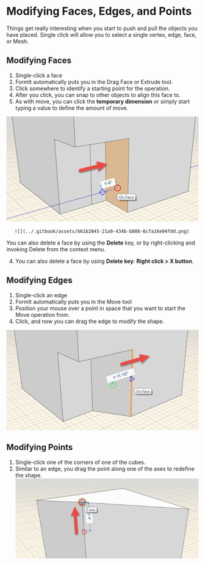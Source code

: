 # Modifying Faces, Edges, and Points

Things get really interesting when you start to push and pull the objects you have placed. Single click will allow you to select a single vertex, edge, face, or Mesh.

## Modifying Faces

1. Single-click a face
2. FormIt automatically puts you in the Drag Face or Extrude tool. 
3. Click somewhere to identify a starting point for the operation. 
4. After you click, you can snap to other objects to align this face to.
5. As with move, you can click the **temporary dimension** or simply start typing a value to define the amount of move.

 ![](../.gitbook/assets/b61b2045-21a9-434b-b806-6cfa16e94fdd.png)

       ![](../.gitbook/assets/b61b2045-21a9-434b-b806-6cfa16e94fdd.png)

You can also delete a face by using the **Delete** key, or by right-clicking and invoking Delete from the context menu.

4.   You can also delete a face by using **Delete key**: **Right click &gt; X button**.

## Modifying Edges

1. Single-click an edge
2. FormIt automatically puts you in the Move tool
3. Position your mouse over a point in space that you want to start the Move operation from.
4. Click, and now you can drag the edge to modify the shape.

![](../.gitbook/assets/934b206f-0d73-4530-b89f-e9b0181e2a55.png)

## Modifying Points

1. Single-click one of the corners of one of the cubes.
2. Similar to an edge, you drag the point along one of the axes to redefine the shape. ![](../.gitbook/assets/439874f1-e07d-4d45-9574-f52ce2761536.png)

